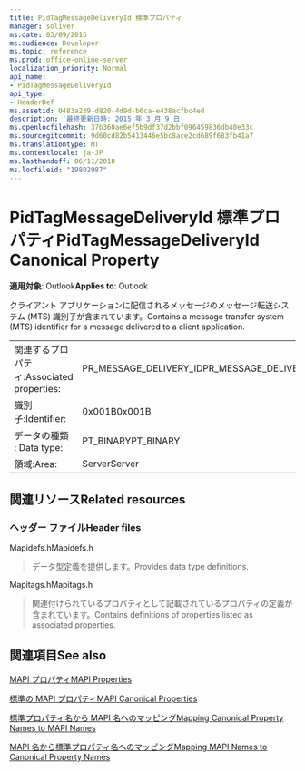 ```yaml
---
title: PidTagMessageDeliveryId 標準プロパティ
manager: soliver
ms.date: 03/09/2015
ms.audience: Developer
ms.topic: reference
ms.prod: office-online-server
localization_priority: Normal
api_name:
- PidTagMessageDeliveryId
api_type:
- HeaderDef
ms.assetid: 0483a239-d820-4d9d-b6ca-e438acfbc4ed
description: '最終更新日時: 2015 年 3 月 9 日'
ms.openlocfilehash: 37b360ae6ef5b9df37d2bbf096459836db40e33c
ms.sourcegitcommit: 9d60cd82b5413446e5bc8ace2cd689f683fb41a7
ms.translationtype: MT
ms.contentlocale: ja-JP
ms.lasthandoff: 06/11/2018
ms.locfileid: "19802987"
---
```

# <a name="pidtagmessagedeliveryid-canonical-property"></a><span data-ttu-id="30d95-103">PidTagMessageDeliveryId 標準プロパティ</span><span class="sxs-lookup"><span data-stu-id="30d95-103">PidTagMessageDeliveryId Canonical Property</span></span>

  
  
<span data-ttu-id="30d95-104">**適用対象**: Outlook</span><span class="sxs-lookup"><span data-stu-id="30d95-104">**Applies to**: Outlook</span></span> 
  
<span data-ttu-id="30d95-105">クライアント アプリケーションに配信されるメッセージのメッセージ転送システム (MTS) 識別子が含まれています。</span><span class="sxs-lookup"><span data-stu-id="30d95-105">Contains a message transfer system (MTS) identifier for a message delivered to a client application.</span></span>
  
|||
|:-----|:-----|
|<span data-ttu-id="30d95-106">関連するプロパティ:</span><span class="sxs-lookup"><span data-stu-id="30d95-106">Associated properties:</span></span>  <br/> |<span data-ttu-id="30d95-107">PR_MESSAGE_DELIVERY_ID</span><span class="sxs-lookup"><span data-stu-id="30d95-107">PR_MESSAGE_DELIVERY_ID</span></span>  <br/> |
|<span data-ttu-id="30d95-108">識別子:</span><span class="sxs-lookup"><span data-stu-id="30d95-108">Identifier:</span></span>  <br/> |<span data-ttu-id="30d95-109">0x001B</span><span class="sxs-lookup"><span data-stu-id="30d95-109">0x001B</span></span>  <br/> |
|<span data-ttu-id="30d95-110">データの種類 : </span><span class="sxs-lookup"><span data-stu-id="30d95-110">Data type:</span></span>  <br/> |<span data-ttu-id="30d95-111">PT_BINARY</span><span class="sxs-lookup"><span data-stu-id="30d95-111">PT_BINARY</span></span>  <br/> |
|<span data-ttu-id="30d95-112">領域:</span><span class="sxs-lookup"><span data-stu-id="30d95-112">Area:</span></span>  <br/> |<span data-ttu-id="30d95-113">Server</span><span class="sxs-lookup"><span data-stu-id="30d95-113">Server</span></span>  <br/> |
   
## <a name="related-resources"></a><span data-ttu-id="30d95-114">関連リソース</span><span class="sxs-lookup"><span data-stu-id="30d95-114">Related resources</span></span>

### <a name="header-files"></a><span data-ttu-id="30d95-115">ヘッダー ファイル</span><span class="sxs-lookup"><span data-stu-id="30d95-115">Header files</span></span>

<span data-ttu-id="30d95-116">Mapidefs.h</span><span class="sxs-lookup"><span data-stu-id="30d95-116">Mapidefs.h</span></span>
  
> <span data-ttu-id="30d95-117">データ型定義を提供します。</span><span class="sxs-lookup"><span data-stu-id="30d95-117">Provides data type definitions.</span></span>
    
<span data-ttu-id="30d95-118">Mapitags.h</span><span class="sxs-lookup"><span data-stu-id="30d95-118">Mapitags.h</span></span>
  
> <span data-ttu-id="30d95-119">関連付けられているプロパティとして記載されているプロパティの定義が含まれています。</span><span class="sxs-lookup"><span data-stu-id="30d95-119">Contains definitions of properties listed as associated properties.</span></span>
    
## <a name="see-also"></a><span data-ttu-id="30d95-120">関連項目</span><span class="sxs-lookup"><span data-stu-id="30d95-120">See also</span></span>



[<span data-ttu-id="30d95-121">MAPI プロパティ</span><span class="sxs-lookup"><span data-stu-id="30d95-121">MAPI Properties</span></span>](mapi-properties.md)
  
[<span data-ttu-id="30d95-122">標準の MAPI プロパティ</span><span class="sxs-lookup"><span data-stu-id="30d95-122">MAPI Canonical Properties</span></span>](mapi-canonical-properties.md)
  
[<span data-ttu-id="30d95-123">標準プロパティ名から MAPI 名へのマッピング</span><span class="sxs-lookup"><span data-stu-id="30d95-123">Mapping Canonical Property Names to MAPI Names</span></span>](mapping-canonical-property-names-to-mapi-names.md)
  
[<span data-ttu-id="30d95-124">MAPI 名から標準プロパティ名へのマッピング</span><span class="sxs-lookup"><span data-stu-id="30d95-124">Mapping MAPI Names to Canonical Property Names</span></span>](mapping-mapi-names-to-canonical-property-names.md)

